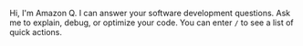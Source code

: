 Hi, I'm Amazon Q. I can answer your software development questions. 
                        Ask me to explain, debug, or optimize your code. 
                        You can enter `/` to see a list of quick actions.
